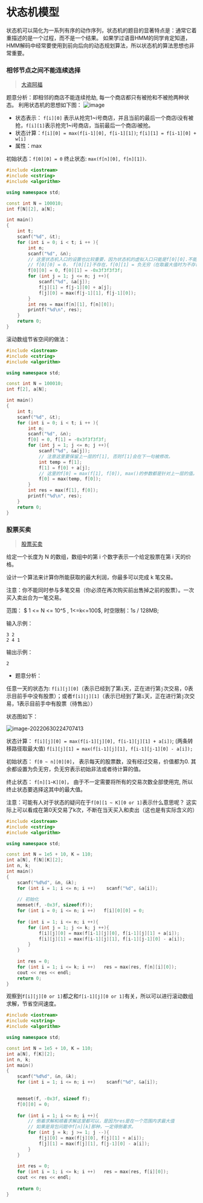 # 状态机模型
状态机可以简化为一系列有序的动作序列，状态机的题目的显著特点是：通常它着重描述的是一个过程，而不是一个结果。
如果学过语音HMM的同学肯定知道，HMM解码中经常要使用到前向后向的动态规划算法，所以状态机的算法思想也非常重要。

### 相邻节点之间不能连续选择
> [大盗阿福](https://www.acwing.com/problem/content/1051/)

题意分析：即相邻的商店不能连续抢劫, 每一个商店都只有被抢和不被抢两种状态。
利用状态机的思想如下图：
![image](./%E7%8A%B6%E6%80%81%E6%9C%BA%E6%A8%A1%E5%9E%8B.assets/StateMachine.png)
- 状态表示： `f[i][0]` 表示从抢完1~i号商店，并且当前的最后一个商店i没有被抢，`f[i][1]`表示抢完1~i号商店，当前最后一个商店i被抢。
- 状态计算：`f[i][0] = max(f[i-1][0], f[i-1][1])`; `f[i][1] = f[i-1][0] + w[i]`
- 属性：max

初始状态：`f[0][0] = 0`
终止状态: `max(f[n][0], f[n][1])`.

```cpp
#include <iostream>
#include <cstring>
#include <algorithm>

using namespace std;

const int N = 100010;
int f[N][2], a[N];

int main()
{
    int t;
    scanf("%d", &t);
    for (int i = 0; i < t; i ++ ){
        int n;
        scanf("%d", &n);
        // 这里状态机入口的设置也比较重要，因为状态机的虚拟入口只能是f[0][0].不能选择虚拟物品0.
        // f[0][0] = 0， f[0][1]不存在，f[0][1] = 负无穷（在取最大值时为不存在）
        f[0][0] = 0, f[0][1] = -0x3f3f3f3f;
        for (int j = 1; j <= n; j ++){
            scanf("%d", &a[j]);
            f[j][1] = f[j-1][0] + a[j];
            f[j][0] = max(f[j-1][1], f[j-1][0]);
        }
        int res = max(f[n][1], f[n][0]);
        printf("%d\n", res);
    }
    return 0;
}
```



滚动数组节省空间的做法：

```cpp
#include <iostream>
#include <cstring>
#include <algorithm>

using namespace std;

const int N = 100010;
int f[2], a[N];

int main()
{
    int t;
    scanf("%d", &t);
    for (int i = 0; i < t; i ++ ){
        int n;
        scanf("%d", &n);
        f[0] = 0, f[1] = -0x3f3f3f3f;
        for (int j = 1; j <= n; j ++){
            scanf("%d", &a[j]);
            // 注意这里要保留上一层的f[1], 否则f[1]会在下一句被修改。
            int temp = f[1];
            f[1] = f[0] + a[j];
            // 这里的f[0] = max(f[1], f[0]), max()的参数都是针对上一层的值。
            f[0] = max(temp, f[0]);
        }
        int res = max(f[1], f[0]);
        printf("%d\n", res);
    }
    return 0;
}
```



### 股票买卖

> [股票买卖](https://www.acwing.com/problem/content/description/1059/)

给定一个长度为 N 的数组，数组中的第 i 个数字表示一个给定股票在第 i 天的价格。

设计一个算法来计算你所能获取的最大利润，你最多可以完成 k 笔交易。

注意：你不能同时参与多笔交易（你必须在再次购买前出售掉之前的股票）。一次买入卖出合为一笔交易。

范围： $  1 <= N <= 10^5 , 1<=k<=100$, 时空限制：1s / 128MB;

输入示例：

```
3 2
2 4 1
```

输出示例：

```
2
```



- 题意分析：

任意一天的状态为: `f[i][j][0]`（表示已经到了第`i`天，正在进行第`j`次交易，0表示目前手中没有股票）；或者`f[i][j][1]`（表示已经到了第`i`天，正在进行第`j`次交易，1表示目前手中有股票（待售出））

状态图如下：

![image-20220630224707413](状态机模型.assets/image-20220630224707413-16566004296721.png)

状态计算： `f[i][j][0] = max(f[i-1][j][0], f[i-1][j][1] + a[i])`;  (两条转移路径取最大值)
`f[i][j][1] = max(f[i-1][j][1], f[i-1][j-1][0] - a[i]);`

初始状态： `f[0 ~ n][0][0]`， 表示每天的股票数，没有经过交易，价值都为0. 其余都设置为负无穷，负无穷表示初始非法或者待计算的值。

终止状态： `f[n][1~K][0]`， 由于不一定需要将所有的交易次数全部使用完, 所以终止状态要选择这其中的最大值。

注意：可能有人对于状态的疑问在于`f[0][1 ~ K][0 or 1]`表示什么意思呢？  这实际上可以看成在第0天交易了k次，不断在当天买入和卖出（这也是有实际含义的）

```cpp
#include <iostream> 
#include <cstring>
#include <algorithm>

using namespace std;

const int N = 1e5 + 10, K = 110;
int a[N], f[N][K][2];
int n, k;
int main()
{
    scanf("%d%d", &n, &k);
    for (int i = 1; i <= n; i ++)    scanf("%d", &a[i]);
    
	// 初始化
    memset(f, -0x3f, sizeof(f));
    for (int i = 0; i <= n; i ++)   f[i][0][0] = 0;
    
    for (int i = 1; i <= n; i ++){
        for (int j = 1; j <= k; j ++){
            f[i][j][0] = max(f[i-1][j][0], f[i-1][j][1] + a[i]);
            f[i][j][1] = max(f[i-1][j][1], f[i-1][j-1][0] - a[i]);
        }
    }
    
    int res = 0;
    for (int i = 1; i <= k; i ++)   res = max(res, f[n][i][0]);
    cout << res << endl;
    return 0;
}
```



观察到`f[i][j][0 or 1]`都之和`f[i-1][j][0 or 1]`有关，所以可以进行滚动数组求解，节省空间速度。

```cpp
#include <iostream> 
#include <cstring>
#include <algorithm>

using namespace std;

const int N = 1e5 + 10, K = 110;
int a[N], f[K][2];
int n, k;
int main()
{
    scanf("%d%d", &n, &k);
    for (int i = 1; i <= n; i ++)    scanf("%d", &a[i]);
    

    memset(f, -0x3f, sizeof f);
    f[0][0] = 0;
    
    for (int i = 1; i <= n; i ++){
        // 倒着求解和顺着求解这里都可以，是因为res是在一个范围内求最大值
        // 如果是背包问题中f[n][k]那种，一定得倒着求。
        for (int j = k; j >= 1; j --){
            f[j][0] = max(f[j][0], f[j][1] + a[i]);
            f[j][1] = max(f[j][1], f[j-1][0] - a[i]);
        }
    }
    
    int res = 0;
    for (int i = 1; i <= k; i ++)   res = max(res, f[i][0]);
    cout << res << endl;
    
    return 0;
}
```

